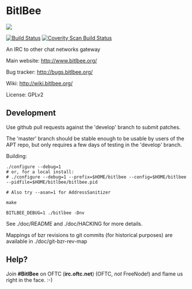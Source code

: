 # BitlBee

![](http://bitlbee.org/style/logo.png)

[![Build Status](https://travis-ci.org/bitlbee/bitlbee.svg)](https://travis-ci.org/bitlbee/bitlbee)
[![Coverity Scan Build Status](https://scan.coverity.com/projects/4028/badge.svg)](https://scan.coverity.com/projects/4028)

An IRC to other chat networks gateway

Main website: http://www.bitlbee.org/

Bug tracker: http://bugs.bitlbee.org/

Wiki: http://wiki.bitlbee.org/

License: GPLv2

## Development

Use github pull requests against the 'develop' branch to submit patches.

The 'master' branch should be stable enough to be usable by users of the APT repo, but only requires a few days of testing in the 'develop' branch.

Building:

```
./configure --debug=1
# or, for a local install:
# ./configure --debug=1 --prefix=$HOME/bitlbee --config=$HOME/bitlbee --pidfile=$HOME/bitlbee/bitlbee.pid

# Also try --asan=1 for AddressSanitizer

make

BITLBEE_DEBUG=1 ./bitlbee -Dnv
```

See ./doc/README and ./doc/HACKING for more details.

Mappings of bzr revisions to git commits (for historical purposes) are available in ./doc/git-bzr-rev-map

## Help?

Join **#BitlBee** on OFTC (**irc.oftc.net**) (OFTC, *not* FreeNode!) and flame us right in the face. :-)
